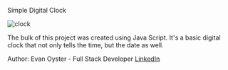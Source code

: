 Simple Digital Clock

![clock](https://user-images.githubusercontent.com/108839805/185429955-974e44d7-a9ad-4db8-be7c-874d76b7a31d.PNG)


The bulk of this project was created using Java Script. It's a basic digital clock that not only tells the time, but the date as well.

Author:
Evan Oyster - Full Stack Developer
[LinkedIn](https://www.linkedin.com/in/evan-oyster-442121249/) 


